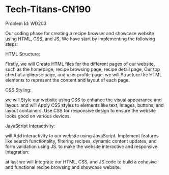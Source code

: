 # Tech-Titans-CN190
Problem Id: WD203

Our coding phase for creating a recipe browser and showcase website using HTML, CSS, and JS, We have start by implementing the following steps:

HTML Structure:

Firstly, we will  Create HTML files for the different pages of our website, such as the homepage, recipe browsing page, recipe detail page, Our top cherf at a glimpse page, and user profile page.
we will Structure the HTML elements to represent the content and layout of each page.

CSS Styling:

we will Style our website using CSS to enhance the visual appearance and layout.
and will Apply CSS styles to elements like text, images, buttons, and layout containers.
Use CSS for responsive design to ensure the website looks good on various devices.

JavaScript Interactivity:

will Add interactivity to our website using JavaScript.
Implement features like search functionality, filtering recipes, dynamic content updates, and form validation using JS.
to make the website interactive and responsive.
Integration:

at last we will Integrate our HTML, CSS, and JS code to build a cohesive and functional recipe browsing and showcase website.

